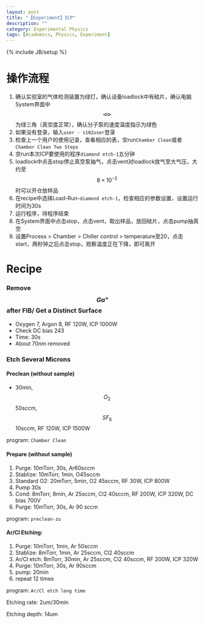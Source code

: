 ```yaml
---
layout: post
title: "【Experiment】ICP"
description: ""
category: Experimental Physics
tags: [Academics, Physics, Experiment]
---
```

{% include JB/setup %}

# 操作流程

1. 确认实验室的气体检测装置为绿灯，确认设备loadlock中有硅片，确认电脑System界面中$$ \triangleleft \triangleright $$为绿三角（真空度正常），确认分子泵的速度温度指示为绿色
1. 如果没有登录，输入``user - s102user``登录
1. 检查上一个用户的使用记录，查看相应的表，空run``Chamber Clean``或者``Chamber Clean Two Steps``
1. 空run本次ICP要使用的程序``diamond etch-1``五分钟
1. loadlock中点击stop停止真空泵抽气，点击vent对loadlock放气至大气压，大约至$$8\times 10^{-2}$$时可以开仓放样品
1. 在recipe中选择Load-Run-``diamond etch-1``，检查相应的参数设置，设置运行时间为30s
1. 运行程序，待程序结束
1. 在System界面中点击stop，点击vent，取出样品，放回硅片，点击pump抽真空
1. 设置Process > Chamber > Chiller control > temperature至20，点击start，两秒钟之后点击stop，观察温度正在下降，即可离开

# Recipe

### Remove $$Ga^+$$ after FIB/ Get a Distinct Surface

* Oxygen 7, Argon 8, RF 120W, ICP 1000W
* Check DC bias 243
* Time: 30s
* About 70nm removed

### Etch Several Microns

#### Preclean (without sample)

* 30min, $$O_2$$ 50sccm,  $$SF_6$$ 10sccm, RF 120W, ICP 1500W

program: ``Chamber Clean``

#### Prepare (without sample)

1. Purge: 10mTorr, 30s, Ar60sccm
2. Stablize: 10mTorr, 1min, O45sccm
3. Standard O2: 20mTorr, 5min, O2 45sccm, RF 30W, ICP 800W
4. Pump 30s
5. Cond: 8mTorr, 8min, Ar 25sccm, Cl2 40sccm, RF 200W, ICP 320W, DC bias 700V
6. Purge: 10mTorr, 30s, Ar 90 sccm

program: ``preclean-zu``

#### Ar/Cl Etching:

1. Purge: 10mTorr, 1min, Ar 50sccm
2. Stablize: 8mTorr, 1min, Ar 25sccm, Cl2 40sccm
3. Ar/Cl etch: 8mTorr, 30min, Ar 25sccm, Cl2 40sccm, RF 200W, ICP 320W
4. Purge: 10mTorr, 30s, Ar 90sccm
5. pump: 20min
6. repeat 12 times

program: ``Ar/Cl etch long time``

Etching rate: 2um/30min

Etching depth: 14um
